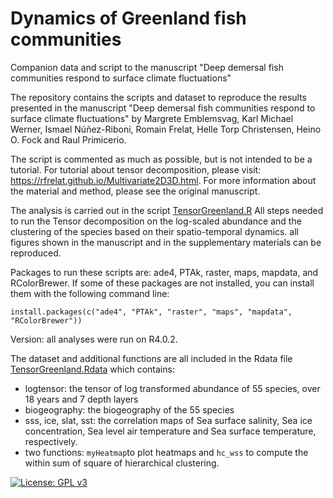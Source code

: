 # Dynamics of Greenland fish communities
 Companion data and script to the manuscript "Deep demersal fish communities respond to surface climate fluctuations"

The repository contains the scripts and dataset to reproduce the results presented in the manuscript "Deep demersal fish communities respond to surface climate fluctuations" by Margrete Emblemsvag, Karl Michael Werner, Ismael Núñez-Riboni, Romain Frelat, Helle Torp Christensen, Heino O. Fock and Raul Primicerio.



The script is commented as much as possible, but is not intended to be a tutorial. For tutorial about tensor decomposition, please visit: https://rfrelat.github.io/Multivariate2D3D.html. For more information about the material and method, please see the original manuscript.



The analysis is carried out in the script [TensorGreenland.R](https://github.com/rfrelat/GreenlandFish/blob/main/TensorGreenland.R) All steps needed to run the Tensor decomposition on the log-scaled abundance and the clustering of the species based on their spatio-temporal dynamics. all figures shown in the manuscript and in the supplementary materials can be reproduced.



Packages to run these scripts are: ade4, PTAk, raster, maps, mapdata, and RColorBrewer. If some of these packages are not installed, you can install them with the following command line:

```{r}
install.packages(c("ade4", "PTAk", "raster", "maps", "mapdata", "RColorBrewer"))
```

Version: all analyses were run on R4.0.2.



The dataset and additional functions are all included in the Rdata file [TensorGreenland.Rdata](https://github.com/rfrelat/NorthSeaFoodWeb/raw/main/TensorNorthSea.Rdata) which contains:

- logtensor: the tensor of log transformed abundance of 55 species, over 18 years and 7 depth layers
- biogeography: the biogeography of the 55 species
- sss, ice, slat, sst: the correlation maps of Sea surface salinity, Sea ice concentration, Sea level air temperature and Sea surface temperature, respectively.
- two functions: `myHeatmap`to plot heatmaps and `hc_wss` to compute the within sum of square of hierarchical clustering.





[![License: GPL v3](https://img.shields.io/badge/License-GPLv3-blue.svg)](https://www.gnu.org/licenses/gpl-3.0)